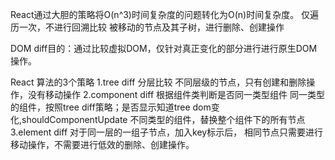 
React通过大胆的策略将O(n^3)时间复杂度的问题转化为O(n)时间复杂度。
仅遍历一次，不进行回溯比较
被移动的节点及其子树，进行删除、创建操作

DOM diff目的：通过比较虚拟DOM，仅针对真正变化的部分进行进行原生DOM操作。

React 算法的3个策略
1.tree diff
分层比较
不同层级的节点，只有创建和删除操作，没有移动操作
2.component diff
根据组件类判断是否同一类型组件
同一类型的组件，按照tree diff策略；是否显示知道tree dom变化,shouldComponentUpdate
不同类型的组件，替换整个组件下的所有节点
3.element diff
对于同一层的一组子节点，加入key标示后，
相同节点只需要进行移动操作，不需要进行低效的删除、创建操作。
